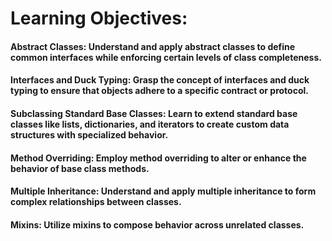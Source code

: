 # Learning Objectives:


#### Abstract Classes: Understand and apply abstract classes to define common interfaces while enforcing certain levels of class completeness.


#### Interfaces and Duck Typing: Grasp the concept of interfaces and duck typing to ensure that objects adhere to a specific contract or protocol.


#### Subclassing Standard Base Classes: Learn to extend standard base classes like lists, dictionaries, and iterators to create custom data structures with specialized behavior.


#### Method Overriding: Employ method overriding to alter or enhance the behavior of base class methods.


#### Multiple Inheritance: Understand and apply multiple inheritance to form complex relationships between classes.


#### Mixins: Utilize mixins to compose behavior across unrelated classes.

